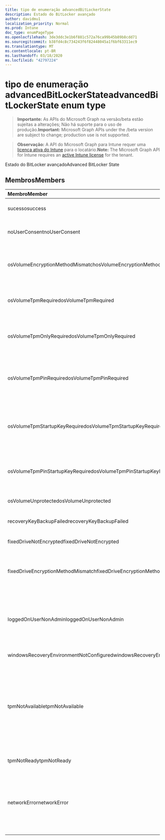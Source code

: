 ```yaml
---
title: tipo de enumeração advancedBitLockerState
description: Estado do BitLocker avançado
author: davidmu1
localization_priority: Normal
ms.prod: Intune
doc_type: enumPageType
ms.openlocfilehash: 3de3ddc3e1b6f881c572a76ca99b45b89b8cdd71
ms.sourcegitcommit: b38fd4c8c734243f6f82448045a1f6bf63311ec9
ms.translationtype: MT
ms.contentlocale: pt-BR
ms.lasthandoff: 03/18/2020
ms.locfileid: "42797224"
---
```

# <a name="advancedbitlockerstate-enum-type"></a><span data-ttu-id="893cb-103">tipo de enumeração advancedBitLockerState</span><span class="sxs-lookup"><span data-stu-id="893cb-103">advancedBitLockerState enum type</span></span>

> <span data-ttu-id="893cb-104">**Importante:** As APIs do Microsoft Graph na versão/beta estão sujeitas a alterações; Não há suporte para o uso de produção.</span><span class="sxs-lookup"><span data-stu-id="893cb-104">**Important:** Microsoft Graph APIs under the /beta version are subject to change; production use is not supported.</span></span>

> <span data-ttu-id="893cb-105">**Observação:** A API do Microsoft Graph para Intune requer uma [licença ativa do Intune](https://go.microsoft.com/fwlink/?linkid=839381) para o locatário.</span><span class="sxs-lookup"><span data-stu-id="893cb-105">**Note:** The Microsoft Graph API for Intune requires an [active Intune license](https://go.microsoft.com/fwlink/?linkid=839381) for the tenant.</span></span>

<span data-ttu-id="893cb-106">Estado do BitLocker avançado</span><span class="sxs-lookup"><span data-stu-id="893cb-106">Advanced BitLocker State</span></span>

## <a name="members"></a><span data-ttu-id="893cb-107">Membros</span><span class="sxs-lookup"><span data-stu-id="893cb-107">Members</span></span>
|<span data-ttu-id="893cb-108">Membro</span><span class="sxs-lookup"><span data-stu-id="893cb-108">Member</span></span>|<span data-ttu-id="893cb-109">Valor</span><span class="sxs-lookup"><span data-stu-id="893cb-109">Value</span></span>|<span data-ttu-id="893cb-110">Descrição</span><span class="sxs-lookup"><span data-stu-id="893cb-110">Description</span></span>|
|:---|:---|:---|
|<span data-ttu-id="893cb-111">sucesso</span><span class="sxs-lookup"><span data-stu-id="893cb-111">success</span></span>|<span data-ttu-id="893cb-112">,0</span><span class="sxs-lookup"><span data-stu-id="893cb-112">0</span></span>|<span data-ttu-id="893cb-113">Êxito no estado do BitLocker avançado</span><span class="sxs-lookup"><span data-stu-id="893cb-113">Advanced BitLocker State Success</span></span>|
|<span data-ttu-id="893cb-114">noUserConsent</span><span class="sxs-lookup"><span data-stu-id="893cb-114">noUserConsent</span></span>|<span data-ttu-id="893cb-115">1</span><span class="sxs-lookup"><span data-stu-id="893cb-115">1</span></span>|<span data-ttu-id="893cb-116">O usuário nunca deu o consentimento para a criptografia</span><span class="sxs-lookup"><span data-stu-id="893cb-116">User never gave consent for Encryption</span></span>|
|<span data-ttu-id="893cb-117">osVolumeEncryptionMethodMismatch</span><span class="sxs-lookup"><span data-stu-id="893cb-117">osVolumeEncryptionMethodMismatch</span></span>|<span data-ttu-id="893cb-118">duas</span><span class="sxs-lookup"><span data-stu-id="893cb-118">2</span></span>|<span data-ttu-id="893cb-119">O método de criptografia do volume de so é diferente daquele definido por política</span><span class="sxs-lookup"><span data-stu-id="893cb-119">Encryption method of OS Volume is different than that set by policy</span></span>|
|<span data-ttu-id="893cb-120">osVolumeTpmRequired</span><span class="sxs-lookup"><span data-stu-id="893cb-120">osVolumeTpmRequired</span></span>|<span data-ttu-id="893cb-121">4 </span><span class="sxs-lookup"><span data-stu-id="893cb-121">4</span></span>|<span data-ttu-id="893cb-122">TPM não usado para proteção do volume de so, mas é exigido por política</span><span class="sxs-lookup"><span data-stu-id="893cb-122">TPM not used for protection of OS volume, but is required by policy</span></span>|
|<span data-ttu-id="893cb-123">osVolumeTpmOnlyRequired</span><span class="sxs-lookup"><span data-stu-id="893cb-123">osVolumeTpmOnlyRequired</span></span>|<span data-ttu-id="893cb-124">8 </span><span class="sxs-lookup"><span data-stu-id="893cb-124">8</span></span>|<span data-ttu-id="893cb-125">A proteção somente TPM não é usada para o volume de so, mas é necessária para a política</span><span class="sxs-lookup"><span data-stu-id="893cb-125">TPM only protection not used for OS volume, but is required by policy</span></span>|
|<span data-ttu-id="893cb-126">osVolumeTpmPinRequired</span><span class="sxs-lookup"><span data-stu-id="893cb-126">osVolumeTpmPinRequired</span></span>|<span data-ttu-id="893cb-127">16 </span><span class="sxs-lookup"><span data-stu-id="893cb-127">16</span></span>|<span data-ttu-id="893cb-128">TPM + proteção de PIN não usada para o volume de sistema operacional, mas é necessária para a política</span><span class="sxs-lookup"><span data-stu-id="893cb-128">TPM+PIN protection not used for OS volume, but is required by policy</span></span>|
|<span data-ttu-id="893cb-129">osVolumeTpmStartupKeyRequired</span><span class="sxs-lookup"><span data-stu-id="893cb-129">osVolumeTpmStartupKeyRequired</span></span>|<span data-ttu-id="893cb-130">32</span><span class="sxs-lookup"><span data-stu-id="893cb-130">32</span></span>|<span data-ttu-id="893cb-131">TPM + proteção de chave de inicialização não usada para o volume de sistema operacional, mas é necessária para a política</span><span class="sxs-lookup"><span data-stu-id="893cb-131">TPM+Startup Key protection not used for OS volume, but is required by policy</span></span>|
|<span data-ttu-id="893cb-132">osVolumeTpmPinStartupKeyRequired</span><span class="sxs-lookup"><span data-stu-id="893cb-132">osVolumeTpmPinStartupKeyRequired</span></span>|<span data-ttu-id="893cb-133">64</span><span class="sxs-lookup"><span data-stu-id="893cb-133">64</span></span>|<span data-ttu-id="893cb-134">TPM + PIN + chave de inicialização não usado para o volume de so, mas é exigido pela política</span><span class="sxs-lookup"><span data-stu-id="893cb-134">TPM+PIN+Startup Key not used for OS volume, but is required by policy</span></span>|
|<span data-ttu-id="893cb-135">osVolumeUnprotected</span><span class="sxs-lookup"><span data-stu-id="893cb-135">osVolumeUnprotected</span></span>|<span data-ttu-id="893cb-136">128</span><span class="sxs-lookup"><span data-stu-id="893cb-136">128</span></span>|<span data-ttu-id="893cb-137">O volume de so desprotegido foi detectado</span><span class="sxs-lookup"><span data-stu-id="893cb-137">Un-protected OS Volume was detected</span></span>|
|<span data-ttu-id="893cb-138">recoveryKeyBackupFailed</span><span class="sxs-lookup"><span data-stu-id="893cb-138">recoveryKeyBackupFailed</span></span>|<span data-ttu-id="893cb-139">256</span><span class="sxs-lookup"><span data-stu-id="893cb-139">256</span></span>|<span data-ttu-id="893cb-140">Falha no backup da chave de recuperação</span><span class="sxs-lookup"><span data-stu-id="893cb-140">Recovery key backup failed</span></span>|
|<span data-ttu-id="893cb-141">fixedDriveNotEncrypted</span><span class="sxs-lookup"><span data-stu-id="893cb-141">fixedDriveNotEncrypted</span></span>|<span data-ttu-id="893cb-142">512</span><span class="sxs-lookup"><span data-stu-id="893cb-142">512</span></span>|<span data-ttu-id="893cb-143">Unidade fixa não criptografada</span><span class="sxs-lookup"><span data-stu-id="893cb-143">Fixed Drive not encrypted</span></span>|
|<span data-ttu-id="893cb-144">fixedDriveEncryptionMethodMismatch</span><span class="sxs-lookup"><span data-stu-id="893cb-144">fixedDriveEncryptionMethodMismatch</span></span>|<span data-ttu-id="893cb-145">1024</span><span class="sxs-lookup"><span data-stu-id="893cb-145">1024</span></span>|<span data-ttu-id="893cb-146">O método de criptografia de unidade fixa é diferente daquele definido por política</span><span class="sxs-lookup"><span data-stu-id="893cb-146">Encryption method of Fixed Drive is different than that set by policy</span></span>|
|<span data-ttu-id="893cb-147">loggedOnUserNonAdmin</span><span class="sxs-lookup"><span data-stu-id="893cb-147">loggedOnUserNonAdmin</span></span>|<span data-ttu-id="893cb-148">2048</span><span class="sxs-lookup"><span data-stu-id="893cb-148">2048</span></span>|<span data-ttu-id="893cb-149">O usuário conectado não é administrador. Isso exige que a política "AllowStandardUserEncryption" seja definida como 1</span><span class="sxs-lookup"><span data-stu-id="893cb-149">Logged on user is non-admin. This requires “AllowStandardUserEncryption” policy set to 1</span></span>|
|<span data-ttu-id="893cb-150">windowsRecoveryEnvironmentNotConfigured</span><span class="sxs-lookup"><span data-stu-id="893cb-150">windowsRecoveryEnvironmentNotConfigured</span></span>|<span data-ttu-id="893cb-151">4096</span><span class="sxs-lookup"><span data-stu-id="893cb-151">4096</span></span>|<span data-ttu-id="893cb-152">WinRE não configurado</span><span class="sxs-lookup"><span data-stu-id="893cb-152">WinRE is not configured</span></span>|
|<span data-ttu-id="893cb-153">tpmNotAvailable</span><span class="sxs-lookup"><span data-stu-id="893cb-153">tpmNotAvailable</span></span>|<span data-ttu-id="893cb-154">8192</span><span class="sxs-lookup"><span data-stu-id="893cb-154">8192</span></span>|<span data-ttu-id="893cb-155">O TPM não está disponível para o BitLocker.</span><span class="sxs-lookup"><span data-stu-id="893cb-155">TPM is not available for BitLocker.</span></span> <span data-ttu-id="893cb-156">Isso significa que o TPM não está presente, ou a substituição do registro não disponível do TPM está definida ou o sistema operacional do host está na unidade de capacidade portátil/Roma</span><span class="sxs-lookup"><span data-stu-id="893cb-156">This means TPM is not present, or TPM unavailable registry override is set or host OS is on portable/rome-able drive</span></span>|
|<span data-ttu-id="893cb-157">tpmNotReady</span><span class="sxs-lookup"><span data-stu-id="893cb-157">tpmNotReady</span></span>|<span data-ttu-id="893cb-158">16384</span><span class="sxs-lookup"><span data-stu-id="893cb-158">16384</span></span>|<span data-ttu-id="893cb-159">O TPM não está pronto para o BitLocker</span><span class="sxs-lookup"><span data-stu-id="893cb-159">TPM is not ready for BitLocker</span></span>|
|<span data-ttu-id="893cb-160">networkError</span><span class="sxs-lookup"><span data-stu-id="893cb-160">networkError</span></span>|<span data-ttu-id="893cb-161">32768</span><span class="sxs-lookup"><span data-stu-id="893cb-161">32768</span></span>|<span data-ttu-id="893cb-162">Rede não disponível.</span><span class="sxs-lookup"><span data-stu-id="893cb-162">Network not available.</span></span> <span data-ttu-id="893cb-163">Isso é necessário para o backup da chave de recuperação.</span><span class="sxs-lookup"><span data-stu-id="893cb-163">This is required for recovery key backup.</span></span> <span data-ttu-id="893cb-164">Isso é reportado para dispositivos compatíveis com criptografia de unidade</span><span class="sxs-lookup"><span data-stu-id="893cb-164">This is reported for Drive Encryption capable devices</span></span>|




